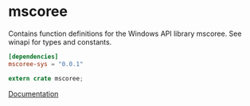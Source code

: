 # mscoree #
Contains function definitions for the Windows API library mscoree. See winapi for types and constants.

```toml
[dependencies]
mscoree-sys = "0.0.1"
```

```rust
extern crate mscoree;
```

[Documentation](https://retep998.github.io/doc/mscoree/)
